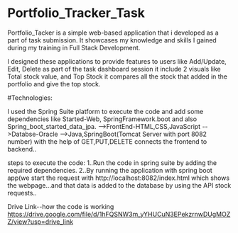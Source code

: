 # Portfolio_Tracker_Task

Portfolio_Tacker is a simple web-based application that i developed as a part of task submission. It showcases my knowledge and skills I gained during my training in Full Stack Development.

I designed these applications to provide features to users like Add/Update, Edit, Delete as part of the task dashboard session it include 2 visuals like Total stock value, and Top Stock it compares all the stock that added in the portfolio and give the top stock.

#Technologies:

I used the Spring Suite platform to execute the code and add some dependencies like Started-Web, SpringFramework.boot and also Spring_boot_started_data_jpa.
-->FrontEnd-HTML,CSS,JavaScript
-->Databse-Oracle
-->Java,SpringBoot(Tomcat Server with port 8082 number) 
with the help of GET,PUT,DELETE connects the frontend to backend..

steps to execute the code:
1..Run the code in spring suite by adding the required dependencies.
2..By running the application with spring boot app(we start the request with http://localhost:8082/index.html which shows the webpage...and that data is added to the database by using the API stock requests..

Drive Link--how the code is working
https://drive.google.com/file/d/1hFQSNW3m_yYHUCuN3EPekzrnwDUgMOZZ/view?usp=drive_link
